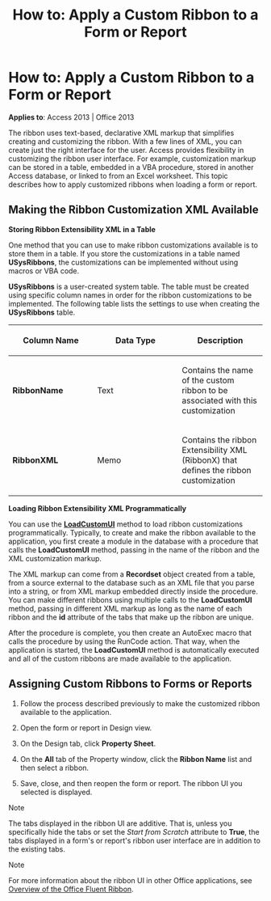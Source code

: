 ﻿---
title: 'How to: Apply a Custom Ribbon to a Form or Report'
TOCTitle: 'How to: Apply a Custom Ribbon to a Form or Report'
ms:assetid: 7dcdfa42-3eaa-43f9-b99d-56b2cac97f84
ms:mtpsurl: https://msdn.microsoft.com/en-us/library/Ff196428(v=office.15)
ms:contentKeyID: 48545865
ms.date: 09/18/2015
mtps_version: v=office.15
---

# How to: Apply a Custom Ribbon to a Form or Report


**Applies to**: Access 2013 | Office 2013

The ribbon uses text-based, declarative XML markup that simplifies creating and customizing the ribbon. With a few lines of XML, you can create just the right interface for the user. Access provides flexibility in customizing the ribbon user interface. For example, customization markup can be stored in a table, embedded in a VBA procedure, stored in another Access database, or linked to from an Excel worksheet. This topic describes how to apply customized ribbons when loading a form or report.

## Making the Ribbon Customization XML Available

**Storing Ribbon Extensibility XML in a Table**

One method that you can use to make ribbon customizations available is to store them in a table. If you store the customizations in a table named **USysRibbons**, the customizations can be implemented without using macros or VBA code.

**USysRibbons** is a user-created system table. The table must be created using specific column names in order for the ribbon customizations to be implemented. The following table lists the settings to use when creating the **USysRibbons** table.

<table>
<colgroup>
<col style="width: 33%" />
<col style="width: 33%" />
<col style="width: 33%" />
</colgroup>
<thead>
<tr class="header">
<th><p>Column Name</p></th>
<th><p>Data Type</p></th>
<th><p>Description</p></th>
</tr>
</thead>
<tbody>
<tr class="odd">
<td><p><strong>RibbonName</strong></p></td>
<td><p>Text</p></td>
<td><p>Contains the name of the custom ribbon to be associated with this customization</p></td>
</tr>
<tr class="even">
<td><p><strong>RibbonXML</strong></p></td>
<td><p>Memo</p></td>
<td><p>Contains the ribbon Extensibility XML (RibbonX) that defines the ribbon customization</p></td>
</tr>
</tbody>
</table>


**Loading Ribbon Extensibility XML Programmatically**

You can use the **[LoadCustomUI](https://msdn.microsoft.com/en-us/library/ff194416\(v=office.15\))** method to load ribbon customizations programmatically. Typically, to create and make the ribbon available to the application, you first create a module in the database with a procedure that calls the **LoadCustomUI** method, passing in the name of the ribbon and the XML customization markup.

The XML markup can come from a **Recordset** object created from a table, from a source external to the database such as an XML file that you parse into a string, or from XML markup embedded directly inside the procedure. You can make different ribbons using multiple calls to the **LoadCustomUI** method, passing in different XML markup as long as the name of each ribbon and the **id** attribute of the tabs that make up the ribbon are unique.

After the procedure is complete, you then create an AutoExec macro that calls the procedure by using the RunCode action. That way, when the application is started, the **LoadCustomUI** method is automatically executed and all of the custom ribbons are made available to the application.

## Assigning Custom Ribbons to Forms or Reports

1.  Follow the process described previously to make the customized ribbon available to the application.

2.  Open the form or report in Design view.

3.  On the Design tab, click **Property Sheet**.

4.  On the **All** tab of the Property window, click the **Ribbon Name** list and then select a ribbon.

5.  Save, close, and then reopen the form or report. The ribbon UI you selected is displayed.


> [!NOTE]
> <P>The tabs displayed in the ribbon UI are additive. That is, unless you specifically hide the tabs or set the <EM>Start from Scratch</EM> attribute to <STRONG>True</STRONG>, the tabs displayed in a form's or report's ribbon user interface are in addition to the existing tabs.</P>




> [!NOTE]
> <P>For more information about the ribbon UI in other Office applications, see <A href="https://msdn.microsoft.com/en-us/library/ff862537(v=office.15)">Overview of the Office Fluent Ribbon</A>.</P>


